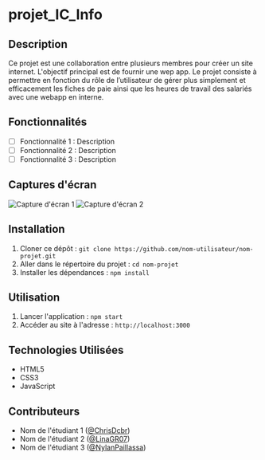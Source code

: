 # projet_IC_Info

## Description

Ce projet est une collaboration entre plusieurs membres pour créer un site internet. L'objectif principal est de fournir une wep app. Le projet consiste à permettre en fonction du rôle de l’utilisateur de gérer plus simplement et efficacement les fiches de paie ainsi que les heures de travail des salariés avec une webapp en interne.

## Fonctionnalités

- [ ] Fonctionnalité 1 : Description
- [ ] Fonctionnalité 2 : Description
- [ ] Fonctionnalité 3 : Description

## Captures d'écran

![Capture d'écran 1](screenshots/screenshot1.png)
![Capture d'écran 2](screenshots/screenshot2.png)

## Installation

1. Cloner ce dépôt : `git clone https://github.com/nom-utilisateur/nom-projet.git`
2. Aller dans le répertoire du projet : `cd nom-projet`
3. Installer les dépendances : `npm install`

## Utilisation

1. Lancer l'application : `npm start`
2. Accéder au site à l'adresse : `http://localhost:3000`

## Technologies Utilisées

- HTML5
- CSS3
- JavaScript

## Contributeurs

- Nom de l'étudiant 1 ([@ChrisDcbr](https://github.com/ChrisDcbr))
- Nom de l'étudiant 2 ([@LinaGR07](https://github.com/LinaGR07))
- Nom de l'étudiant 3 ([@NylanPaillassa](https://github.com/pseudo-github3))

